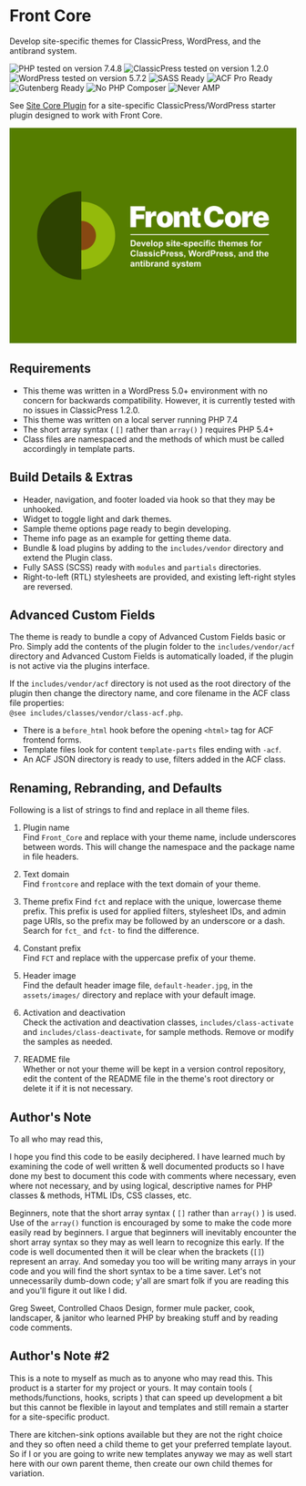 # Front Core

Develop site-specific themes for ClassicPress, WordPress, and the antibrand system.

![PHP tested on version 7.4.8](https://img.shields.io/badge/PHP-7.4.8-8892bf.svg?style=flat-square)
![ClassicPress tested on version 1.2.0](https://img.shields.io/badge/ClassicPress-1.2.0-03768e.svg?style=flat-square)
![WordPress tested on version 5.7.2](https://img.shields.io/badge/WordPress-5.7.2-0073aa.svg?style=flat-square)
![SASS Ready](https://img.shields.io/badge/SASS-ready-bf4080.svg?style=flat-square)
![ACF Pro Ready](https://img.shields.io/badge/ACF-ready-00d3ae.svg?style=flat-square)
![Gutenberg Ready](https://img.shields.io/badge/Gutenberg-ready-00a0d2.svg?style=flat-square)
![No PHP Composer](https://img.shields.io/badge/Composer-nope-f49a36.svg?style=flat-square)
![Never AMP](https://img.shields.io/badge/AMP-Hell%20no!-005af0.svg?style=flat-square)

See [Site Core Plugin](https://github.com/ControlledChaos/sitecore) for a site-specific ClassicPress/WordPress starter plugin designed to work with Front Core.

![Front Core Screenshot](https://raw.githubusercontent.com/ControlledChaos/frontcore/master/screenshot.jpg)

## Requirements

* This theme was written in a WordPress 5.0+ environment with no concern for backwards compatibility. However, it is currently tested with no issues in ClassicPress 1.2.0.
* This theme was written on a local server running PHP 7.4
* The short array syntax ( `[]` rather than `array()` ) requires PHP 5.4+
* Class files are namespaced and the methods of which must be called accordingly in template parts.

## Build Details & Extras

* Header, navigation, and footer loaded via hook so that they may be unhooked.
* Widget to toggle light and dark themes.
* Sample theme options page ready to begin developing.
* Theme info page as an example for getting theme data.
* Bundle & load plugins by adding to the `includes/vendor` directory and extend the Plugin class.
* Fully SASS (SCSS) ready with `modules` and `partials` directories.
* Right-to-left (RTL) stylesheets are provided, and existing left-right styles are reversed.

## Advanced Custom Fields

The theme is ready to bundle a copy of Advanced Custom Fields basic or Pro. Simply add the contents of the plugin folder to the `includes/vendor/acf` directory and Advanced Custom Fields is automatically loaded, if the plugin is not active via the plugins interface.

If the `includes/vendor/acf` directory is not used as the root directory of the plugin then change the directory name, and core filename in the ACF class file properties:  
`@see includes/classes/vendor/class-acf.php`.

* There is a `before_html` hook before the opening `<html>` tag for ACF frontend forms.
* Template files look for content `template-parts` files ending with `-acf`.
* An ACF JSON directory is ready to use, filters added in the ACF class.

## Renaming, Rebranding, and Defaults

Following is a list of strings to find and replace in all theme files.

1. Plugin name  
   Find `Front_Core` and replace with your theme name, include underscores between words. This will change the namespace and the package name in file headers.

2. Text domain  
   Find `frontcore` and replace with the text domain of your theme.

3. Theme prefix
   Find `fct` and replace with the unique, lowercase theme prefix. This prefix is used for applied filters, stylesheet IDs, and admin page URIs, so the prefix may be followed by an underscore or a dash. Search for `fct_` and `fct-` to find the difference.

4. Constant prefix  
   Find `FCT` and replace with the uppercase prefix of your theme.

5. Header image  
   Find the default header image file, `default-header.jpg`, in the `assets/images/` directory and replace with your default image.

6. Activation and deactivation  
   Check the activation and deactivation classes, `includes/class-activate` and `includes/class-deactivate`, for sample methods. Remove or modify the samples as needed.

7. README file  
   Whether or not your theme will be kept in a version control repository, edit the content of the README file in the theme's root directory or delete it if it is not necessary.

## Author's Note

To all who may read this,

I hope you find this code to be easily deciphered. I have
learned much by examining the code of well written & well
documented products so I have done my best to document this
code with comments where necessary, even where not necessary,
and by using logical, descriptive names for PHP classes &
methods, HTML IDs, CSS classes, etc.

Beginners, note that the short array syntax ( `[]` rather than
`array()` ) is used. Use of the `array()` function is encouraged
by some to make the code more easily read by beginners. I argue
that beginners will inevitably encounter the short array syntax
so they may as well learn to recognize this early. If the code
is well documented then it will be clear when the brackets (`[]`)
represent an array. And someday you too will be writing many
arrays in your code and you will find the short syntax to be
a time saver. Let's not unnecessarily dumb-down code; y'all
are smart folk if you are reading this and you'll figure it out
like I did.

Greg Sweet, Controlled Chaos Design, former mule packer, cook,
landscaper, & janitor who learned PHP by breaking stuff and by
reading code comments.

## Author's Note #2

This is a note to myself as much as to anyone who may read this.
This product is a starter for my project or yours. It may contain
tools ( methods/functions, hooks, scripts ) that can speed up
development a bit but this cannot be flexible in layout and
templates and still remain a starter for a site-specific product.

There are kitchen-sink options available but they are not the
right choice and they so often need a child theme to get your
preferred template layout. So if I or you are going to write
new templates anyway we may as well start here with our own
parent theme, then create our own child themes for variation.
